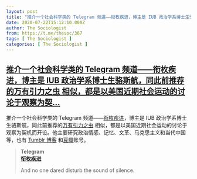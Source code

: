 ```yaml
---
layout: post
title: "推介一个社会科学类的 Telegram 频道——衔枚疾进，博主是 IUB 政治学系博士生骆斯航，同此前推荐的万有引力之虫 相似，都是以美国近期社会运动的讨论于观察为契"
date: 2020-07-22T15:12:10.000Z
author: The Sociologist
from: https://t.me/thesoc/367
tags: [ The Sociologist ]
categories: [ The Sociologist ]
---
```

<!--1595430730000-->
[推介一个社会科学类的 Telegram 频道——衔枚疾进，博主是 IUB 政治学系博士生骆斯航，同此前推荐的万有引力之虫 相似，都是以美国近期社会运动的讨论于观察为契...](https://t.me/thesoc/367)
------

<div>
<p>推介一个社会科学类的 Telegram 频道——<a href="https://t.me/silentmarching" target="_blank" rel="noopener" onclick="return confirm('Open this link?\n\n'+this.href);">衔枚疾进</a>，博主是 IUB 政治学系博士生骆斯航，同此前推荐的<a href="https://t.me/thesoc/348" target="_blank" rel="noopener" onclick="return confirm('Open this link?\n\n'+this.href);">万有引力之虫</a> 相似，都是以美国近期社会运动的讨论于观察为契机而开设。他主要研究政治情感、记忆、文革、马克思主义和当代中国等，也有 <a href="https://www.silentmarching.com/" target="_blank" rel="noopener" onclick="return confirm('Open this link?\n\n'+this.href);">Tumblr 博客</a> 和<a href="https://www.douban.com/note/742437849/" target="_blank" rel="noopener" onclick="return confirm('Open this link?\n\n'+this.href);">豆瓣</a>账号。</p><blockquote><b>Telegram</b><br><b><a href="https://t.me/silentmarching">衔枚疾进</a></b><br><p>And no one dared disturb the sound of silence.</p></blockquote>
</div>
